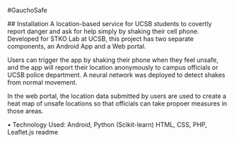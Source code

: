 #GauchoSafe

<snippet>
  <content>
    ## Installation
    A location-based service for UCSB students to covertly report danger and ask for help simply by shaking their cell phone. Developed for STKO Lab at UCSB, this project has two separate components, an Android App and a Web portal.

Users can trigger the app by shaking their phone when they feel unsafe, and the app will report their location anonymously to campus officials or UCSB police department. A neural network was deployed to detect shakes from normal movement.

In the web portal, the location data submitted by users are used to create a heat map of unsafe locations so that officials can take propoer measures in those areas.

• Technology Used:
Android,
Python (Scikit-learn)
HTML,
CSS,
PHP,
Leaflet.js
    </content>
  <tabTrigger>readme</tabTrigger>
</snippet>

